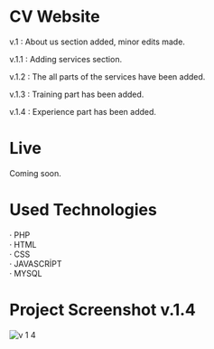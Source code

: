 # CV Website

v.1   : About us section added, minor edits made.

v.1.1 : Adding services section.

v.1.2 : The all parts of the services have been added.

v.1.3 : Training part has been added.

v.1.4 : Experience part has been added.

# Live

Coming soon.

# Used Technologies

· PHP<br>
· HTML<br>
· CSS<br>
· JAVASCRİPT<br>
· MYSQL<br>

# Project Screenshot v.1.4
![v 1 4](https://user-images.githubusercontent.com/40199261/125109492-1ab67180-e0ec-11eb-8684-5b231544e658.png)


 
